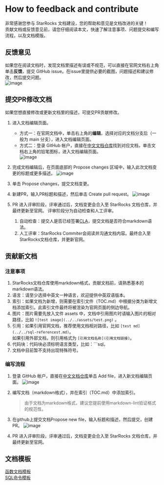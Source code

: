 # How to feedback and contribute

非常感谢您参与 StarRocks 文档建设，您的帮助和意见是文档改进的关键！<br>
贡献文档或反馈意见前，请您仔细阅读本文，快速了解注意事项、问题提交和编写流程，以及文档模版。

## 反馈意见

如果您在阅读文档时，发现文档里描述有误或不规范，可以直接在官网文档右上角单击**反馈**，提交 GitHub issue。在issue里提供必要的截图，问题描述和建议修改，然后提交问题。<br>
![image](https://user-images.githubusercontent.com/98087056/183545340-205e3730-f2a7-4e45-bfef-63afb356b814.png)

## 提交PR修改文档

如果您想直接修改或更新文档里的描述，可提交PR贡献修改。

1. 进入文档编辑页面。
   - 方式一：在官网文档中，单击右上角的**编辑**，选择对应的文档分支后（一般为 main 分支），进入文档编辑页面。
   - 方式二：登录 GitHub 帐户，直接在[中文文档仓库](https://github.com/StarRocks/docs.zh-cn)找到对应文档，单击文档右上角的铅笔图标，进入文档编辑页面。<br>
   ![image](https://user-images.githubusercontent.com/98087056/183545639-cdea3e25-5fee-445e-8de9-4ec4aa583828.png)

2. 完成文档编辑后，在页面底部的 Propose changes 区域中，输入此次文档变更的标题或更多描述。
   ![image](https://user-images.githubusercontent.com/98087056/183545158-c5dd5e53-37c8-482b-8d15-51c2a21689cb.png)

3. 单击 Propose changes，提交文档变更。
4. 新建PR，输入PR标题和描述，然后单击 Create pull request。
   ![image](https://user-images.githubusercontent.com/98087056/183552303-0853e1aa-3948-49e1-8240-7d30b6d7809b.png)

5. PR 进入评审阶段，评审通过后，文档变更会合入至 StarRocks 文档仓库，并最终更新至官网。
   评审阶段分为自动检查和人工评审。
   1. 自动检查：提交人是否已经签署[CLA](https://cla-assistant.io/StarRocks/starrocks)，提交文档是否符合markdown语法。
   2. 人工评审：StarRocks Commiter会阅读并沟通文档内容。最终合入至StarRocks文档仓库，并更新官网。

## 贡献新文档

### 注意事项

1. StarRocks文档仓库使用markdown格式，贡献文档前，请熟悉基本的markdown语法。
2. 语言：请至少选择中英文一种语言，欢迎提供中英双语版本。
3. 索引：如果文档为新增，则需要在索引文件（TOC.md）中根据分类为新增文档添加索引。此索引文件最终将被渲染为官网页面的侧边导航。
4. 图片：图片需要先放入文件 assets 中，文档中引用图片时请输入图片的相对路径，比如 `![test image](../../assets/test.png)` 。
5. 引用：如果引用官网文档，推荐使用文档相对路径，比如 `[test md](../../sql-referencest.md)`。<br> 如果引用外部文档，则引用格式为 `[引用文档名称](引用文档链接)`。
6. 代码块：代码块必须标明语言类型，比如：```sql。
7. 文档中目前暂不支持出现特殊符号。

### 编写流程

1. 登录 GitHub 帐户，直接在[中文文档仓库](https://github.com/StarRocks/docs.zh-cn)单击 Add file，进入新文档编辑页面。
   ![image](https://user-images.githubusercontent.com/98087056/183546267-f05f6afc-4d58-40f8-ba73-437f82d5f662.png)

2. 编写文档（markdown格式），并在索引（TOC.md）中添加索引。
    > 由于文档为markdown格式，建议您提前使用markdown-lint验证格式的规范性。
3. 在github上提交文档Propose new file，输入标题和描述，然后提交，创建PR。
   ![image](https://user-images.githubusercontent.com/98087056/183547476-bf3adca9-dde9-4205-a2a9-ea6210e9ba48.png)

4. PR 进入评审阶段，评审通过后，文档变更会合入至 StarRocks 文档仓库，并最终更新至官网。

## 文档模板

[函数文档模板](./sql-reference/sql-functions/How%20to%20Write%20Functions%20Documentation.md)<br>
[SQL命令模板](./sql-reference/How%20to%20write%20SQL%20command%20doc.md)
